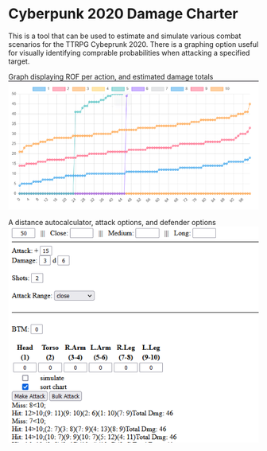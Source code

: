 # Cyberpunk 2020 Damage Charter
This is a tool that can be used to estimate and simulate various combat scenarios for the TTRPG Cybeprunk 2020. There is a graphing option useful for visually identifying comprable probabilities when attacking a specified target.

Graph displaying ROF per action, and estimated damage totals
![](https://raw.githubusercontent.com/jmbarber19/Cyberpunk2020-Damage-Charter/main/img/Graph.png)

A distance autocalculator, attack options, and defender options
![](https://raw.githubusercontent.com/jmbarber19/Cyberpunk2020-Damage-Charter/main/img/Options.png)
